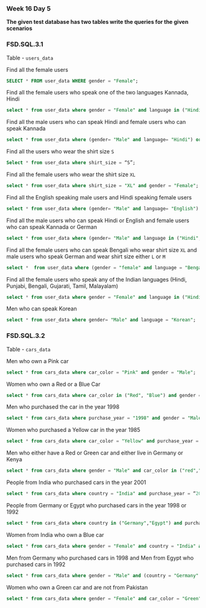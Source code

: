 ### Week 16 Day 5

**The given test database has two tables write the queries for the given scenarios**

### FSD.SQL.3.1

Table - `users_data`

Find all the female users

```sql
SELECT * FROM user_data WHERE gender = "Female";
```

Find all the female users who speak one of the two languages Kannada, Hindi

```sql
select * from user_data where gender = "Female" and language in ("Hindi","Kannada");
```

Find all the male users who can speak Hindi and female users who can speak Kannada

```sql
select * from user_data where (gender= "Male" and language= "Hindi") or ( gender="Female" and language = "Kannada");
```

Find all the users who wear the shirt size `S`

```sql
Select * from user_data where shirt_size = “S”;
```

Find all the female users who wear the shirt size `XL`

```sql
select * from user_data where shirt_size = "XL" and gender = "Female";
```

Find all the English speaking male users and Hindi speaking female users

```sql
select * from user_data where (gender= "Male" and language= "English") or ( gender="Female" and language = "Hindi");
```

Find all the male users who can speak Hindi or English and female users who can speak Kannada or German

```sql
select * from user_data where (gender= "Male" and language in ("Hindi","English")) or ( gender="Female" and language in ("Kannada","German"));
```

Find all the female users who can speak Bengali who wear shirt size `XL` and male users who speak German and wear shirt size either `L` or `M`

```sql
select *  from user_data where (gender = "female" and language = "Bengali" and shirt_size = "XL") or (gender = "Male" and language = "German" and shirt_size in ("L","M"));
```

Find all the female users who speak any of the Indian languages (Hindi, Punjabi, Bengali, Gujarati, Tamil, Malayalam)

```sql
select * from user_data where gender = "Female" and language in ("Hindi","Punjabi","Bengali","Gujrati","Tamil","Malayalam");
```

Men who can speak Korean

```sql
select * from user_data where gender= "Male" and language = "Korean";
```

### FSD.SQL.3.2

Table - `cars_data`

Men who own a Pink car

```sql
select * from cars_data where car_color = "Pink" and gender = "Male";
```

Women who own a Red or a Blue Car

```sql
select * from cars_data where car_color in ("Red", "Blue") and gender = "Female";
```

Men who purchased the car in the year 1998

```sql
select * from cars_data where purchase_year = "1998" and gender = "Male";
```

Women who purchased a Yellow car in the year 1985

```sql
select * from cars_data where car_color = "Yellow" and purchase_year = "1985" and gender ="Female";
```

Men who either have a Red or Green car and either live in Germany or Kenya

```sql
select * from cars_data where gender = "Male" and car_color in ("red","green") and country in ("Germany","Kenya");
```

People from India who purchased cars in the year 2001

```sql
select * from cars_data where country = "India" and purchase_year = “2001”;
```

People from Germany or Egypt who purchased cars in the year 1998 or 1992

```sql
select * from cars_data where country in ("Germany","Egypt") and purchase_year in ("1998","1992");
```

Women from India who own a Blue car

```sql
select * from cars_data where gender = "Female" and country = "India" and car_color = "Blue";
```

Men from Germany who purchased cars in 1998 and Men from Egypt who purchased cars in 1992

```sql
select * from cars_data where gender = "Male" and (country = "Germany" and purchase_year = "1998") or (country = "Egypt" and purchase_year = "1992");
```

Women who own a Green car and are not from Pakistan

```sql
select * from cars_data where gender = "Female" and car_color = "Green" and not country = "Pakistan";
```
